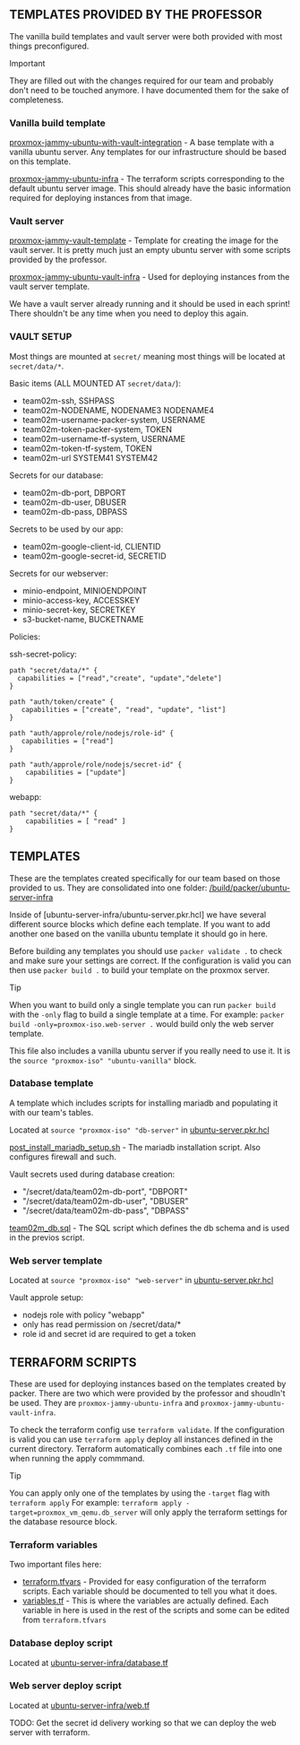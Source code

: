 ## TEMPLATES PROVIDED BY THE PROFESSOR

The vanilla build templates and vault server were both provided with most things preconfigured. 

> [!IMPORTANT]
> They are filled out with the changes required for our team and probably don't need to be touched anymore. I have documented them for the sake of completeness.

### Vanilla build template

[proxmox-jammy-ubuntu-with-vault-integration](/build/packer/proxmox-jammy-ubuntu-with-vault-integration/) - A base template with a vanilla ubuntu server. Any templates for our infrastructure should be based on this template.

[proxmox-jammy-ubuntu-infra](/build/terraform/proxmox-jammy-ubuntu-infra/) - The terraform scripts corresponding to the default ubuntu server image. This should already have the basic information required for deploying instances from that image.

### Vault server

[proxmox-jammy-vault-template](/build/packer/proxmox-jammy-vault-template/) - Template for creating the image for the vault server. It is pretty much just an empty ubuntu server with some scripts provided by the professor.

[proxmox-jammy-ubuntu-vault-infra](/build/terraform/proxmox-jammy-ubuntu-vault-infra/) - Used for deploying instances from the vault server template. 

We have a vault server already running and it should be used in each sprint! There shouldn't be any time when you need to deploy this again.

### VAULT SETUP

Most things are mounted at `secret/` meaning most things will be located at `secret/data/*`.

Basic items (ALL MOUNTED AT `secret/data/`):
 - team02m-ssh, SSHPASS
 - team02m-NODENAME, NODENAME3 NODENAME4
 - team02m-username-packer-system, USERNAME
 - team02m-token-packer-system, TOKEN
 - team02m-username-tf-system, USERNAME
 - team02m-token-tf-system, TOKEN
 - team02m-url SYSTEM41 SYSTEM42

Secrets for our database:
 - team02m-db-port, DBPORT
 - team02m-db-user, DBUSER
 - team02m-db-pass, DBPASS

Secrets to be used by our app:
 - team02m-google-client-id, CLIENTID
 - team02m-google-secret-id, SECRETID

 Secrets for our webserver:
 - minio-endpoint, MINIOENDPOINT
 - minio-access-key, ACCESSKEY
 - minio-secret-key, SECRETKEY
 - s3-bucket-name, BUCKETNAME

Policies:

ssh-secret-policy:

```
path "secret/data/*" { 
  capabilities = ["read","create", "update","delete"] 
} 

path "auth/token/create" { 
   capabilities = ["create", "read", "update", "list"] 
} 

path "auth/approle/role/nodejs/role-id" {
   capabilities = ["read"]
}

path "auth/approle/role/nodejs/secret-id" {
    capabilities = ["update"]
}
```

webapp:
```
path "secret/data/*" {
    capabilities = [ "read" ]
}
```

## TEMPLATES

These are the templates created specifically for our team based on those provided to us. They are consolidated into one folder: [/build/packer/ubuntu-server-infra](/build/packer/ubuntu-server-infra/)

Inside of [ubuntu-server-infra/ubuntu-server.pkr.hcl] we have several different source blocks which define each template. If you want to add another one based on the vanilla ubuntu template it should go in here.

Before building any templates you should use `packer validate .` to check and make sure your settings are correct. If the configuration is valid you can then use `packer build .` to build your template on the proxmox server.

> [!TIP]
> When you want to build only a single template you can run `packer build` with the `-only` flag to build a single template at a time.
> For example: `packer build -only=proxmox-iso.web-server .` would build only the web server template.

This file also includes a vanilla ubuntu server if you really need to use it. It is the `source "proxmox-iso" "ubuntu-vanilla"` block.

### Database template

A template which includes scripts for installing mariadb and populating it with our team's tables.

Located at `source "proxmox-iso" "db-server"` in [ubuntu-server.pkr.hcl](/build/packer/ubuntu-server-infra/ubuntu-server.pkr.hcl)

[post_install_mariadb_setup.sh](/build/packer/scripts/team02m/post_install_mariadb_setup.sh) - The mariadb installation script. Also configures firewall and such.

Vault secrets used during database creation:
 - "/secret/data/team02m-db-port", "DBPORT"
 - "/secret/data/team02m-db-user", "DBUSER"
 - "/secret/data/team02m-db-pass", "DBPASS"

[team02m_db.sql](/build/packer/scripts/) - The SQL script which defines the db schema and is used in the previos script.

### Web server template

Located at `source "proxmox-iso" "web-server"` in [ubuntu-server.pkr.hcl](/build/packer/ubuntu-server-infra/ubuntu-server.pkr.hcl)

Vault approle setup:
 - nodejs role with policy "webapp"
 - only has read permission on /secret/data/*
 - role id and secret id are required to get a token

## TERRAFORM SCRIPTS

These are used for deploying instances based on the templates created by packer. There are two which were provided by the professor and shoudln't be used. They are `proxmox-jammy-ubuntu-infra` and `proxmox-jammy-ubuntu-vault-infra`.

To check the terraform config use `terraform validate`. If the configuration is valid you can use `terraform apply` deploy all instances defined in the current directory. Terraform automatically combines each `.tf` file into one when running the apply commmand.

> [!TIP]
> You can apply only one of the templates by using the `-target` flag with `terraform apply`
> For example: `terraform apply -target=proxmox_vm_qemu.db_server` will only apply the terraform settings for the database resource block.

### Terraform variables

Two important files here:
 - [terraform.tfvars](/build/terraform/ubuntu-server-infra/terraform.tfvars) - Provided for easy configuration of the terraform scripts. Each variable should be documented to tell you what it does.
 - [variables.tf](/build/terraform/ubuntu-server-infra/variables.tf) - This is where the variables are actually defined. Each variable in here is used in the rest of the scripts and some can be edited from `terraform.tfvars`

### Database deploy script

Located at [ubuntu-server-infra/database.tf](/build/terraform/ubuntu-server-infra/database.tf)

### Web server deploy script

Located at [ubuntu-server-infra/web.tf](/build/terraform/ubuntu-server-infra/web.tf)

TODO: Get the secret id delivery working so that we can deploy the web server with terraform.